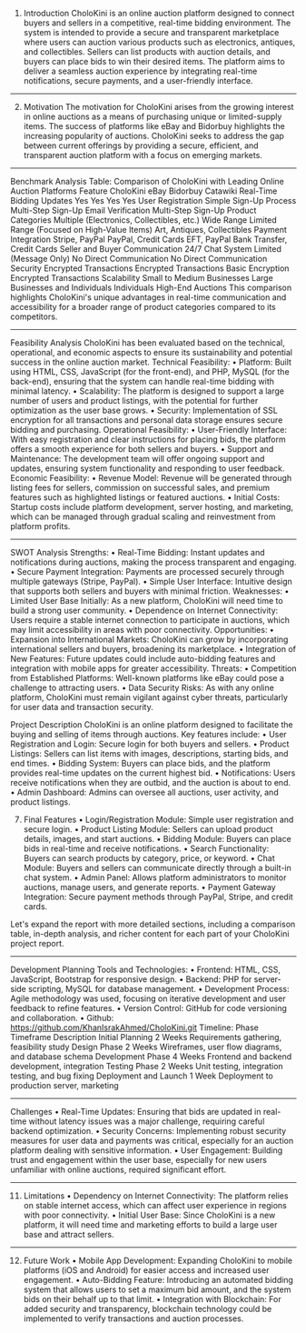 1. Introduction
CholoKini is an online auction platform designed to connect buyers and sellers in a competitive, real-time bidding environment. The system is intended to provide a secure and transparent marketplace where users can auction various products such as electronics, antiques, and collectibles. Sellers can list products with auction details, and buyers can place bids to win their desired items. The platform aims to deliver a seamless auction experience by integrating real-time notifications, secure payments, and a user-friendly interface.
________________________________________
2. Motivation
The motivation for CholoKini arises from the growing interest in online auctions as a means of purchasing unique or limited-supply items. The success of platforms like eBay and Bidorbuy highlights the increasing popularity of auctions. CholoKini seeks to address the gap between current offerings by providing a secure, efficient, and transparent auction platform with a focus on emerging markets.
________________________________________
Benchmark Analysis
Table: Comparison of CholoKini with Leading Online Auction Platforms
Feature	CholoKini	eBay	Bidorbuy	Catawiki
Real-Time Bidding Updates	Yes	Yes	Yes	Yes
User Registration	Simple Sign-Up Process	Multi-Step Sign-Up	Email Verification	Multi-Step Sign-Up
Product Categories	Multiple (Electronics, Collectibles, etc.)	Wide Range	Limited Range (Focused on High-Value Items)	Art, Antiques, Collectibles
Payment Integration	Stripe, PayPal	PayPal, Credit Cards	EFT, PayPal	Bank Transfer, Credit Cards
Seller and Buyer Communication	24/7 Chat System	Limited (Message Only)	No Direct Communication	No Direct Communication
Security	Encrypted Transactions	Encrypted Transactions	Basic Encryption	Encrypted Transactions
Scalability	Small to Medium Businesses	Large Businesses and Individuals	Individuals	High-End Auctions
This comparison highlights CholoKini's unique advantages in real-time communication and accessibility for a broader range of product categories compared to its competitors.
________________________________________
Feasibility Analysis
CholoKini has been evaluated based on the technical, operational, and economic aspects to ensure its sustainability and potential success in the online auction market.
Technical Feasibility:
•	Platform: Built using HTML, CSS, JavaScript (for the front-end), and PHP, MySQL (for the back-end), ensuring that the system can handle real-time bidding with minimal latency.
•	Scalability: The platform is designed to support a large number of users and product listings, with the potential for further optimization as the user base grows.
•	Security: Implementation of SSL encryption for all transactions and personal data storage ensures secure bidding and purchasing.
Operational Feasibility:
•	User-Friendly Interface: With easy registration and clear instructions for placing bids, the platform offers a smooth experience for both sellers and buyers.
•	Support and Maintenance: The development team will offer ongoing support and updates, ensuring system functionality and responding to user feedback.
Economic Feasibility:
•	Revenue Model: Revenue will be generated through listing fees for sellers, commission on successful sales, and premium features such as highlighted listings or featured auctions.
•	Initial Costs: Startup costs include platform development, server hosting, and marketing, which can be managed through gradual scaling and reinvestment from platform profits.
________________________________________
SWOT Analysis
Strengths:
•	Real-Time Bidding: Instant updates and notifications during auctions, making the process transparent and engaging.
•	Secure Payment Integration: Payments are processed securely through multiple gateways (Stripe, PayPal).
•	Simple User Interface: Intuitive design that supports both sellers and buyers with minimal friction.
Weaknesses:
•	Limited User Base Initially: As a new platform, CholoKini will need time to build a strong user community.
•	Dependence on Internet Connectivity: Users require a stable internet connection to participate in auctions, which may limit accessibility in areas with poor connectivity.
Opportunities:
•	Expansion into International Markets: CholoKini can grow by incorporating international sellers and buyers, broadening its marketplace.
•	Integration of New Features: Future updates could include auto-bidding features and integration with mobile apps for greater accessibility.
Threats:
•	Competition from Established Platforms: Well-known platforms like eBay could pose a challenge to attracting users.
•	Data Security Risks: As with any online platform, CholoKini must remain vigilant against cyber threats, particularly for user data and transaction security.

Project Description
CholoKini is an online platform designed to facilitate the buying and selling of items through auctions. Key features include:
•	User Registration and Login: Secure login for both buyers and sellers.
•	Product Listings: Sellers can list items with images, descriptions, starting bids, and end times.
•	Bidding System: Buyers can place bids, and the platform provides real-time updates on the current highest bid.
•	Notifications: Users receive notifications when they are outbid, and the auction is about to end.
•	Admin Dashboard: Admins can oversee all auctions, user activity, and product listings.

7. Final Features
•	Login/Registration Module: Simple user registration and secure login.
•	Product Listing Module: Sellers can upload product details, images, and start auctions.
•	Bidding Module: Buyers can place bids in real-time and receive notifications.
•	Search Functionality: Buyers can search products by category, price, or keyword.
•	Chat Module: Buyers and sellers can communicate directly through a built-in chat system.
•	Admin Panel: Allows platform administrators to monitor auctions, manage users, and generate reports.
•	Payment Gateway Integration: Secure payment methods through PayPal, Stripe, and credit cards.

Let's expand the report with more detailed sections, including a comparison table, in-depth analysis, and richer content for each part of your CholoKini project report.
________________________________________
Development Planning
Tools and Technologies:
•	Frontend: HTML, CSS, JavaScript, Bootstrap for responsive design.
•	Backend: PHP for server-side scripting, MySQL for database management.
•	Development Process: Agile methodology was used, focusing on iterative development and user feedback to refine features.
•	Version Control: GitHub for code versioning and collaboration.
•	Github: https://github.com/KhanIsrakAhmed/CholoKini.git
Timeline:
Phase	Timeframe	Description
Initial Planning	2 Weeks	Requirements gathering, feasibility study
Design Phase	2 Weeks	Wireframes, user flow diagrams, and database schema
Development Phase	4 Weeks	Frontend and backend development, integration
Testing Phase	2 Weeks	Unit testing, integration testing, and bug fixing
Deployment and Launch	1 Week	Deployment to production server, marketing
________________________________________
Challenges
•	Real-Time Updates: Ensuring that bids are updated in real-time without latency issues was a major challenge, requiring careful backend optimization.
•	Security Concerns: Implementing robust security measures for user data and payments was critical, especially for an auction platform dealing with sensitive information.
•	User Engagement: Building trust and engagement within the user base, especially for new users unfamiliar with online auctions, required significant effort.
________________________________________
11. Limitations
•	Dependency on Internet Connectivity: The platform relies on stable internet access, which can affect user experience in regions with poor connectivity.
•	Initial User Base: Since CholoKini is a new platform, it will need time and marketing efforts to build a large user base and attract sellers.
________________________________________
12. Future Work
•	Mobile App Development: Expanding CholoKini to mobile platforms (iOS and Android) for easier access and increased user engagement.
•	Auto-Bidding Feature: Introducing an automated bidding system that allows users to set a maximum bid amount, and the system bids on their behalf up to that limit.
•	Integration with Blockchain: For added security and transparency, blockchain technology could be implemented to verify transactions and auction processes.
